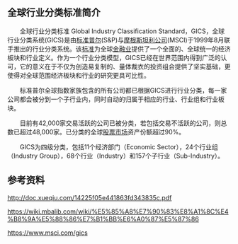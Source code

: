 ## 全球行业分类标准简介

　　全球行业分类标准 Global Industry Classification Standard，GICS，全球行业分类系统(GICS)是由[标准普尔](https://wiki.mbalib.com/wiki/标准普尔)(S&P)与[摩根斯坦利公司](https://wiki.mbalib.com/wiki/摩根斯坦利公司)(MSCI)于1999年8月联手推出的行业分类系统。该[标准](https://wiki.mbalib.com/wiki/标准)为全球[金融业](https://wiki.mbalib.com/wiki/金融业)提供了一个全面的、全球统一的经济板块和行业定义。作为一个行业分类模型，GICS已经在世界范围内得到广泛的认可，它的意义在于不仅为创造易复制的、量体裁衣的投资组合提供了坚实基础，更使得对全球范围经济板块和行业的研究更具可比性。

　　标准普尔全球指数家族包含的所有公司都已根据GICS进行行业分类，每一家公司都会被分到一个子行业内，同时自动的归属于相应的行业、行业组和行业板块。

　　目前有42,000家交易活跃的公司已被分类，若包括交易不活跃的公司，则总数已超过48,000家。已分类的全球[股票市场](https://wiki.mbalib.com/wiki/股票市场)资产份额超过90%。

　　GICS为四级分类，包括11个经济部门（Economic Sector），24个行业组（Industry Group），68个行业（Industry）和157个子行业（Sub-Industry）。



## 参考资料

http://doc.xueqiu.com/14225f05e441863fd343835c.pdf

https://wiki.mbalib.com/wiki/%E5%85%A8%E7%90%83%E8%A1%8C%E4%B8%9A%E5%88%86%E7%B1%BB%E6%A0%87%E5%87%86

https://www.msci.com/gics

